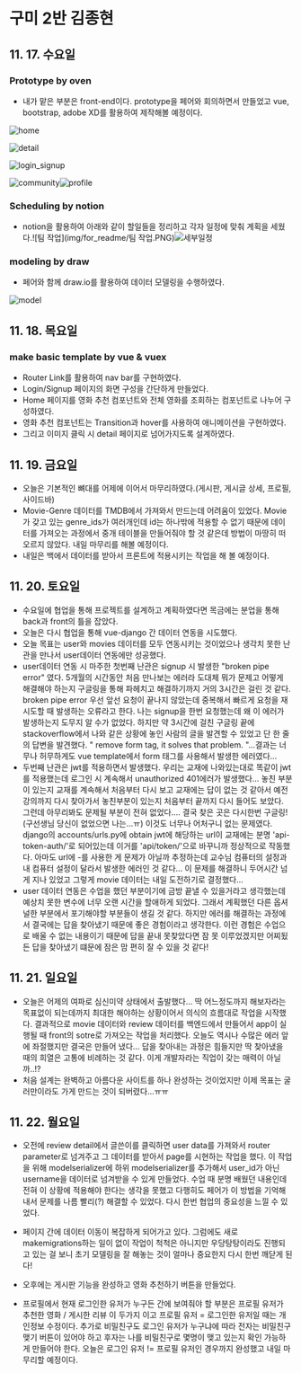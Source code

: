 # 구미 2반 김종현

## 11. 17. 수요일

### Prototype by oven

- 내가 맡은 부분은 front-end이다. prototype을 페어와 회의하면서 만들었고 vue, bootstrap, adobe XD를 활용하여 제작해볼 예정이다.

![home](img/for_readme/home.PNG)

![detail](img/for_readme/detail.PNG)

![login_signup](img/for_readme/login_signup.PNG)

![community](img/for_readme/community.PNG)![profile](img/for_readme/profile.PNG)



### Scheduling by notion

- notion을 활용하여 아래와 같이 할일들을 정리하고 각자 일정에 맞춰 계획을 세웠다.![팀 작업](img/for_readme/팀 작업.PNG)![세부일정](img/for_readme/세부일정.PNG)

### modeling by draw

- 페어와 함께 draw.io를 활용하여 데이터 모델링을 수행하였다.

![model](img/for_readme/model.PNG)



## 11. 18. 목요일

### make basic template by vue & vuex

- Router Link를 활용하여 nav bar를 구현하였다.
- Login/Signup 페이지의 화면 구성을 간단하게 만들었다.
- Home 페이지를 영화 추천 컴포넌트와 전체 영화를 조회하는 컴포넌트로 나누어 구성하였다.
- 영화 추천 컴포넌트는 Transition과 hover를 사용하여 애니메이션을 구현하였다.
- 그리고 이미지 클릭 시 detail 페이지로 넘어가지도록 설계하였다.



## 11. 19. 금요일

- 오늘은 기본적인 뼈대를 어제에 이어서 마무리하였다.(게시판, 게시글 상세, 프로필, 사이드바)
- Movie-Genre 데이터를 TMDB에서 가져와서 만드는데 어려움이 있었다. Movie가 갖고 있는 genre_ids가 여러개인데 id는 하나밖에 적용할 수 없기 때문에 데이터를 가져오는 과정에서 중개 테이블을 만들어줘야 할 것 같은데 방법이 마땅히 떠오르지 않았다. 내일 마무리를 해볼 예정이다.
- 내일은 백에서 데이터를 받아서 프론트에 적용시키는 작업을 해 볼 예정이다.



## 11. 20. 토요일

- 수요일에 협업을 통해 프로젝트를 설계하고 계획하였다면 목금에는 분업을 통해 back과 front의 틀을 잡았다.
- 오늘은 다시 협업을 통해 vue-django 간 데이터 연동을 시도했다.
- 오늘 목표는 user와 movies 데이터를 모두 연동시키는 것이었으나 생각치 못한 난관을 만나서 user데이터 연동에만 성공했다.
- user데이터 연동 시 마주한 첫번째 난관은 signup 시 발생한 "broken pipe error" 였다. 5개월의 시간동안 처음 만나보는 에러라 도대체 뭐가 문제고 어떻게 해결해야 하는지 구글링을 통해 파헤치고 해결하기까지 거의 3시간은 걸린 것 같다. broken pipe error 우선 앞선 요청이 끝나지 않았는데 중복해서 빠르게 요청을 재시도할 때 발생하는 오류라고 한다. 나는 signup을 한번 요청했는데 왜 이 에러가 발생하는지 도무지 알 수가 없었다. 하지만 약 3시간에 걸친 구글링 끝에 stackoverflow에서 나와 같은 상황에 놓인 사람의 글을 발견할 수 있었고 단 한 줄의 답변을 발견했다. " remove form tag, it solves that problem. "...결과는 너무나 허무하게도 vue template에서 form 태그를 사용해서 발생한 에러였다...
- 두번째 난관은 jwt를 적용하면서 발생했다. 우리는 교재에 나와있는대로 똑같이 jwt를 적용했는데 로그인 시 계속해서 unauthorized 401에러가 발생했다... 놓친 부분이 있는지 교재를 계속해서 처음부터 다시 보고 교재에는 답이 없는 것 같아서 예전 강의까지 다시 찾아가서 놓친부분이 있는지 처음부터 끝까지 다시 들어도 보았다. 그런데 아무리봐도 문제될 부분이 전혀 없었다.... 결국 찾은 곳은 다시한번 구글링!(구선생님 당신이 없었으면 나는...ㅠ) 이것도 너무나 어처구니 없는 문제였다. django의 accounts/urls.py에 obtain jwt에 해당하는 url이 교재에는 분명 'api-token-auth/'로 되어있는데 이거를 'api/token/'으로 바꾸니까 정상적으로 작동했다. 아마도 url에 -를 사용한 게 문제가 아닐까 추정하는데 교수님 컴퓨터의 설정과 내 컴퓨터 설정이 달라서 발생한 에러인 것 같다... 이 문제를 해결하니 두어시간 넘게 지나 있었고 그렇게 movie 데이터는 내일 도전하기로 결정했다...
- user 데이터 연동은 수업을 했던 부분이기에 금방 끝낼 수 있을거라고 생각했는데 예상치 못한 변수에 너무 오랜 시간을 할애하게 되었다. 그래서 계획했던 다른 옵셔널한 부분에서 포기해야할 부분들이 생길 것 같다.  하지만 에러를 해결하는 과정에서 결국에는 답을 찾아냈기 때문에 좋은 경험이라고 생각한다. 이런 경험은 수업으로 배울 수 없는 내용이기 때문에 답을 끝내 못찾았다면 잠 못 이루었겠지만 어찌됬든 답을 찾아냈기 떄문에 잠은 맘 편히 잘 수 있을 것 같다!



## 11. 21. 일요일

- 오늘은 어제의 여파로 심신미약 상태에서 출발했다... 딱 어느정도까지 해보자라는 목표없이 되는데까지 최대한 해야하는 상황이어서 의식의 흐름대로 작업을 시작했다. 결과적으로 movie 데이터와 review 데이터를 백엔드에서 만들어서 app이 실행될 때 front의 sotre로 가져오는 작업을 처리했다. 오늘도 역시나 수많은 에러 앞에 좌절했지만 결국은 만들어 냈다... 답을 찾아내는 과정은 힘들지만 딱 찾아냈을 때의 희열은 고통에 비례하는 것 같다. 이게 개발자라는 직업이 갖는 매력이 아닐까..!?
- 처음 설계는 완벽하고 아름다운 사이트를 하나 완성하는 것이었지만 이제 목표는 굴러만이라도 가게 만드는 것이 되버렸다...ㅠㅠ



## 11. 22. 월요일

- 오전에 review detail에서 글쓴이를 클릭하면 user data를 가져와서 router parameter로 넘겨주고 그 데이터를 받아서 page를 시현하는 작업을 했다. 이 작업을 위해 modelserializer에 하위 modelserializer를 추가해서 user_id가 아닌 username을 데이터로 넘겨받을 수 있게 만들었다. 수업 때 분명 배웠던 내용인데 전혀 이 상황에 적용해야 한다는 생각을 못했고 다행히도 페어가 이 방법을 기억해내서 문제를 나름 빨리(?) 해결할 수 있었다. 다시 한번 협업의 중요성을 느낄 수 있었다.
- 페이지 간에 데이터 이동이 복잡하게 되어가고 있다. 그럼에도 새로 makemigrations하는 일이 없이 작업이 척척은 아니지만 우당탕탕이라도 진행되고 있는 걸 보니 초기 모델링을 잘 해놓는 것이 얼마나 중요한지 다시 한번 깨닫게 된다!

- 오후에는 게시판 기능을 완성하고 영화 추천하기 버튼을 만들었다.
- 프로필에서 현재 로그인한 유저가 누구든 간에 보여줘야 할 부분은 프로필 유저가 추천한 영화 / 게시한 리뷰 이 두가지 이고 프로필 유저 = 로그인한 유저일 때는 개인정보 수정이다. 추가로 비밀친구도 로그인 유저가 누구냐에 따라 전자는 비밀친구 맺기 버튼이 있어야 하고 후자는 나를 비밀친구로 몇명이 맺고 있는지 확인 가능하게 만들어야 한다. 오늘은 로그인 유저 != 프로필 유저인 경우까지 완성했고 내일 마무리할 예정이다.

































